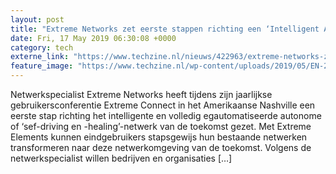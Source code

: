 ```yaml
---
layout: post
title: "Extreme Networks zet eerste stappen richting een ‘Intelligent Autonomous Network’"
date: Fri, 17 May 2019 06:30:08 +0000
category: tech
externe_link: "https://www.techzine.nl/nieuws/422963/extreme-networks-zet-eerste-stappen-richting-een-intelligent-autonomous-network.html"
feature_image: "https://www.techzine.nl/wp-content/uploads/2019/05/EN-2.jpg"
---
```


Netwerkspecialist Extreme Networks heeft tijdens zijn jaarlijkse gebruikersconferentie Extreme Connect in het Amerikaanse Nashville een eerste stap richting het intelligente en volledig egautomatiseerde autonome of ‘sef-driving en -healing’-netwerk van de toekomst gezet. Met Extreme Elements kunnen eindgebruikers stapsgewijs hun bestaande netwerken transformeren naar deze netwerkomgeving van de toekomst. Volgens de netwerkspecialist willen bedrijven en organisaties [&#8230;]
